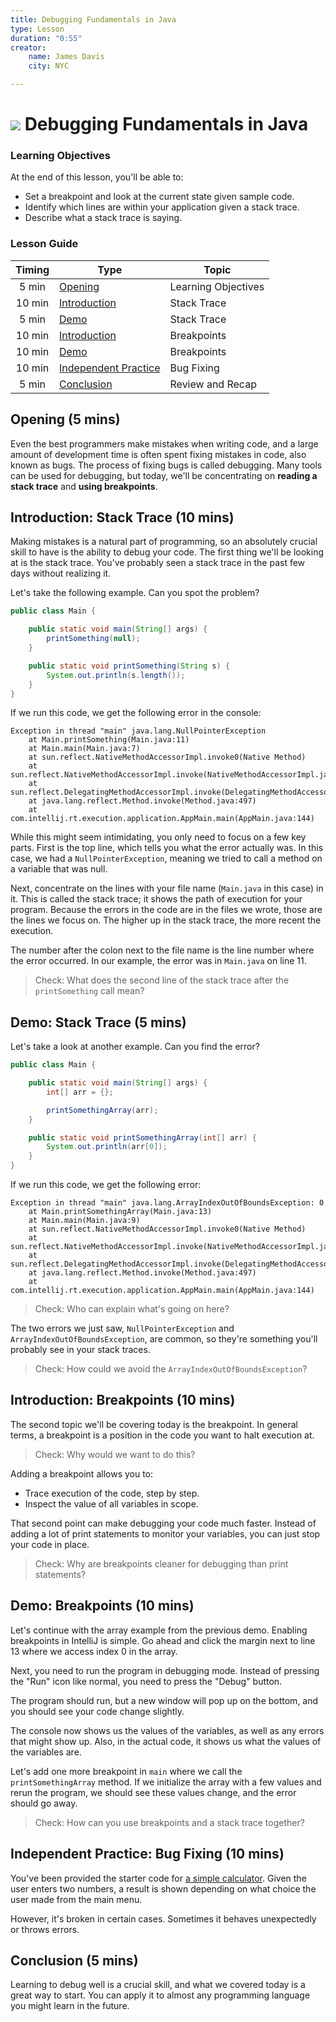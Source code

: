 ```yaml
---
title: Debugging Fundamentals in Java
type: Lesson
duration: "0:55"
creator:
    name: James Davis
    city: NYC

---
```


# ![](https://ga-dash.s3.amazonaws.com/production/assets/logo-9f88ae6c9c3871690e33280fcf557f33.png) Debugging Fundamentals in Java

### Learning Objectives
At the end of this lesson, you'll be able to:
* Set a breakpoint and look at the current state given sample code.
* Identify which lines are within your application given a stack trace.
* Describe what a stack trace is saying.

### Lesson Guide

| Timing  | Type  | Topic  |
|:-:|---|---|
| 5 min  | [Opening](#opening-5-mins)  | Learning Objectives |
| 10 min  | [Introduction](#introduction-stack-trace-10-mins)  | Stack Trace |
| 5 min  | [Demo](#demo-stack-trace-5-mins)  | Stack Trace |
| 10 min  | [Introduction](#introduction-breakpoints-10-mins)  | Breakpoints |
| 10 min  | [Demo](#demo-breakpoints-10-mins)  | Breakpoints |
| 10 min  | [Independent Practice](#independent-practice-bug-fixing-10-mins)  | Bug Fixing |
| 5 min  | [Conclusion](#conclusion-5-mins)  | Review and Recap |

## Opening (5 mins)

Even the best programmers make mistakes when writing code, and a large amount of development time is often spent fixing mistakes in code, also known as bugs. The process of fixing bugs is called debugging. Many tools can be used for debugging, but today, we'll be concentrating on **reading a stack trace** and **using breakpoints**.

## Introduction: Stack Trace (10 mins)

Making mistakes is a natural part of programming, so an absolutely crucial skill to have is the ability to debug your code. The first thing we'll be looking at is the stack trace. You've probably seen a stack trace in the past few days without realizing it.

Let's take the following example. Can you spot the problem?

```java
public class Main {

    public static void main(String[] args) {
        printSomething(null);
    }

    public static void printSomething(String s) {
        System.out.println(s.length());
    }
}
```

If we run this code, we get the following error in the console:

```
Exception in thread "main" java.lang.NullPointerException
	at Main.printSomething(Main.java:11)
	at Main.main(Main.java:7)
	at sun.reflect.NativeMethodAccessorImpl.invoke0(Native Method)
	at sun.reflect.NativeMethodAccessorImpl.invoke(NativeMethodAccessorImpl.java:62)
	at sun.reflect.DelegatingMethodAccessorImpl.invoke(DelegatingMethodAccessorImpl.java:43)
	at java.lang.reflect.Method.invoke(Method.java:497)
	at com.intellij.rt.execution.application.AppMain.main(AppMain.java:144)
```

While this might seem intimidating, you only need to focus on a few key parts. First is the top line, which tells you what the error actually was. In this case, we had a `NullPointerException`, meaning we tried to call a method on a variable that was null.

Next, concentrate on the lines with your file name (`Main.java` in this case) in it. This is called the stack trace; it shows the path of execution for your program. Because the errors in the code are in the files we wrote, those are the lines we focus on. The higher up in the stack trace, the more recent the execution.

The number after the colon next to the file name is the line number where the error occurred. In our example, the error was in `Main.java` on line 11.

> Check: What does the second line of the stack trace after the `printSomething` call mean?

## Demo: Stack Trace (5 mins)

Let's take a look at another example. Can you find the error?

```java
public class Main {

    public static void main(String[] args) {
        int[] arr = {};

        printSomethingArray(arr);
    }

    public static void printSomethingArray(int[] arr) {
        System.out.println(arr[0]);
    }
}
```

If we run this code, we get the following error:

```
Exception in thread "main" java.lang.ArrayIndexOutOfBoundsException: 0
	at Main.printSomethingArray(Main.java:13)
	at Main.main(Main.java:9)
	at sun.reflect.NativeMethodAccessorImpl.invoke0(Native Method)
	at sun.reflect.NativeMethodAccessorImpl.invoke(NativeMethodAccessorImpl.java:62)
	at sun.reflect.DelegatingMethodAccessorImpl.invoke(DelegatingMethodAccessorImpl.java:43)
	at java.lang.reflect.Method.invoke(Method.java:497)
	at com.intellij.rt.execution.application.AppMain.main(AppMain.java:144)
```

> Check: Who can explain what's going on here?

The two errors we just saw, `NullPointerException` and `ArrayIndexOutOfBoundsException`, are common, so they're something you'll probably see in your stack traces.

> Check: How could we avoid the `ArrayIndexOutOfBoundsException`?

## Introduction: Breakpoints (10 mins)

The second topic we'll be covering today is the breakpoint. In general terms, a breakpoint is a position in the code you want to halt execution at.

> Check: Why would we want to do this?

Adding a breakpoint allows you to:
- Trace execution of the code, step by step.
- Inspect the value of all variables in scope.

That second point can make debugging your code much faster. Instead of adding a lot of print statements to monitor your variables, you can just stop your code in place.

> Check: Why are breakpoints cleaner for debugging than print statements?

## Demo: Breakpoints (10 mins)

Let's continue with the array example from the previous demo. Enabling breakpoints in IntelliJ is simple. Go ahead and click the margin next to line 13 where we access index 0 in the array.

Next, you need to run the program in debugging mode. Instead of pressing the "Run" icon like normal, you need to press the "Debug" button.

The program should run, but a new window will pop up on the bottom, and you should see your code change slightly.

The console now shows us the values of the variables, as well as any errors that might show up. Also, in the actual code, it shows us what the values of the variables are.

Let's add one more breakpoint in `main` where we call the `printSomethingArray` method. If we initialize the array with a few values and rerun the program, we should see these values change, and the error should go away.

> Check: How can you use breakpoints and a stack trace together?

## Independent Practice: Bug Fixing (10 mins)

You've been provided the starter code for [a simple calculator](starter-code). Given the user enters two numbers, a result is shown depending on what choice the user made from the main menu.

However, it's broken in certain cases. Sometimes it behaves unexpectedly or throws errors.

## Conclusion (5 mins)

Learning to debug well is a crucial skill, and what we covered today is a great way to start. You can apply it to almost any programming language you might learn in the future.
